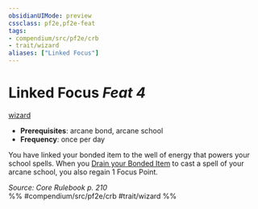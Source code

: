 ```yaml
---
obsidianUIMode: preview
cssclass: pf2e,pf2e-feat
tags:
- compendium/src/pf2e/crb
- trait/wizard
aliases: ["Linked Focus"]
---
```

# Linked Focus  *Feat 4*  
[wizard](/rules/traits/wizard.md)  

- **Prerequisites**: arcane bond, arcane school
- **Frequency**: once per day

You have linked your bonded item to the well of energy that powers your school spells. When you [Drain your Bonded Item](/rules/actions/drain-bonded-item.md) to cast a spell of your arcane school, you also regain 1 Focus Point.

*Source: Core Rulebook p. 210*  
%% #compendium/src/pf2e/crb #trait/wizard %%